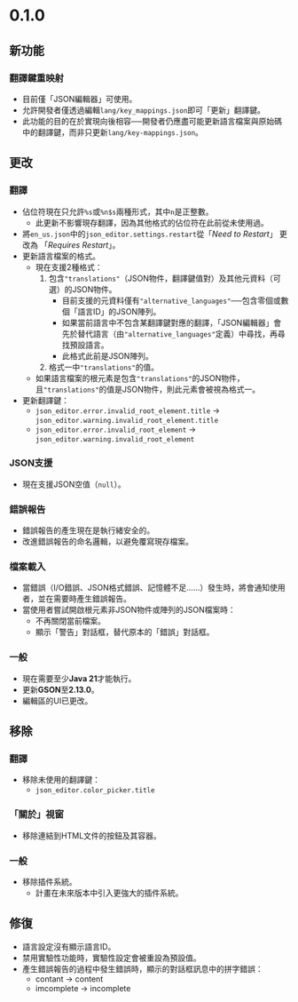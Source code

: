 # 0.1.0
## 新功能
### 翻譯鍵重映射
- 目前僅「JSON編輯器」可使用。
- 允許開發者僅透過編輯`lang/key_mappings.json`即可「更新」翻譯鍵。
- 此功能的目的在於實現向後相容──開發者仍應盡可能更新語言檔案與原始碼中的翻譯鍵，而非只更新`lang/key-mappings.json`。

## 更改
### 翻譯
- 佔位符現在只允許`%s`或`%n$s`兩種形式，其中`n`是正整數。
  - 此更新不影響現存翻譯，因為其他格式的佔位符在此前從未使用過。
- 將`en_us.json`中的`json_editor.settings.restart`從「*Need to Restart*」 更改為 「*Requires Restart*」。
- 更新語言檔案的格式。
  - 現在支援2種格式：
    1. 包含`"translations"`（JSON物件，翻譯鍵值對）及其他元資料（可選）的JSON物件。
       - 目前支援的元資料僅有`"alternative_languages"`──包含零個或數個「語言ID」的JSON陣列。
       - 如果當前語言中不包含某翻譯鍵對應的翻譯，「JSON編輯器」會先於替代語言（由`"alternative_languages"`定義）中尋找，再尋找預設語言。
       - 此格式此前是JSON陣列。
    2. 格式一中`"translations"`的值。
  - 如果語言檔案的根元素是包含`"translations"`的JSON物件，且`"translations"`的值是JSON物件，則此元素會被視為格式一。
- 更新翻譯鍵：
  - `json_editor.error.invalid_root_element.title` → `json_editor.warning.invalid_root_element.title`
  - `json_editor.error.invalid_root_element` → `json_editor.warning.invalid_root_element`

### JSON支援
- 現在支援JSON空值（`null`）。

### 錯誤報告
- 錯誤報告的產生現在是執行緒安全的。
- 改進錯誤報告的命名邏輯，以避免覆寫現存檔案。

### 檔案載入
- 當錯誤（I/O錯誤、JSON格式錯誤、記憶體不足......）發生時，將會通知使用者，並在需要時產生錯誤報告。
- 當使用者嘗試開啟根元素非JSON物件或陣列的JSON檔案時：
  - 不再關閉當前檔案。
  - 顯示「警告」對話框，替代原本的「錯誤」對話框。

### 一般
- 現在需要至少**Java 21**才能執行。
- 更新**GSON**至**2.13.0**。
- 編輯區的UI已更改。

## 移除
### 翻譯
- 移除未使用的翻譯鍵：
  - `json_editor.color_picker.title`

### 「關於」視窗
- 移除連結到HTML文件的按鈕及其容器。

### 一般
- 移除插件系統。
  - 計畫在未來版本中引入更強大的插件系統。

## 修復
- 語言設定沒有顯示語言ID。
- 禁用實驗性功能時，實驗性設定會被重設為預設值。
- 產生錯誤報告的過程中發生錯誤時，顯示的對話框訊息中的拼字錯誤：
  - contant → content
  - imcomplete → incomplete
